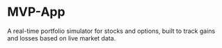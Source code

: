 # MVP-App
A real-time portfolio simulator for stocks and options, built to track gains and losses based on live market data.
